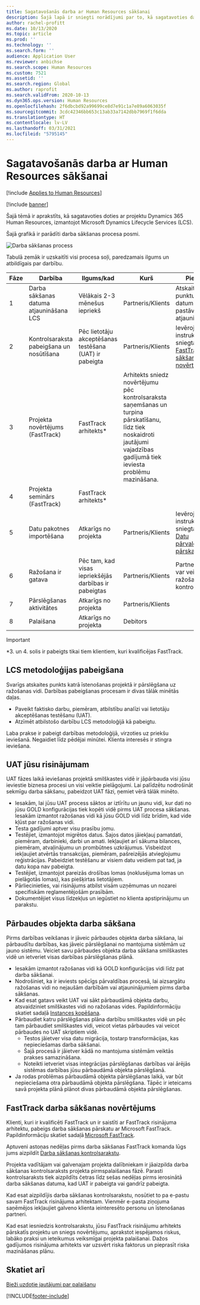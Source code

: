 ```yaml
---
title: Sagatavošanās darba ar Human Resources sākšanai
description: Šajā lapā ir sniegti norādījumi par to, kā sagatavoties darbam ar Dynamics 365 Human Resources.
author: rachel-profitt
ms.date: 10/13/2020
ms.topic: article
ms.prod: ''
ms.technology: ''
ms.search.form: ''
audience: Application User
ms.reviewer: anbichse
ms.search.scope: Human Resources
ms.custom: 7521
ms.assetid: ''
ms.search.region: Global
ms.author: raprofit
ms.search.validFrom: 2020-10-13
ms.dyn365.ops.version: Human Resources
ms.openlocfilehash: 2f6dbcbd92a99699ce8d7e91c1a7e89a6063035f
ms.sourcegitcommit: 3cdc42346bb653c13ab33a7142dbb7969f1f6dda
ms.translationtype: HT
ms.contentlocale: lv-LV
ms.lasthandoff: 03/31/2021
ms.locfileid: "5795145"
---
```

# <a name="prepare-for-human-resources-go-live"></a>Sagatavošanās darba ar Human Resources sākšanai

[!include [Applies to Human Resources](../includes/applies-to-hr.md)]

[!include [banner](../includes/banner.md)]

Šajā tēmā ir aprakstīts, kā sagatavoties doties ar projektu Dynamics 365 Human Resources, izmantojot Microsoft Dynamics Lifecycle Services (LCS). 

Šajā grafikā ir parādīti darba sākšanas procesa posmi. 

![Darba sākšanas process](./media/hr-admin-go-live-prepare-process.png)

Tabulā zemāk ir uzskaitīti visi procesa soļi, paredzamais ilgums un atbildīgais par darbību.

| Fāze | Darbība | Ilgums/kad | Kurš | Piezīmes |
| --- | --- | --- | --- |--- |
| 1 | Darba sākšanas datuma atjaunināšana LCS | Vēlākais 2-3 mēnešus iepriekš | Partneris/Klients | Atskaites punktu datumiem jābūt pastāvīgi atjauninātiem. |
| 2 | Kontrolsaraksta pabeigšana un nosūtīšana | Pēc lietotāju akceptēšanas testēšana (UAT) ir pabeigta | Partneris/Klients | Ievērojiet instrukcijas, kas sniegtas sadaļā [FastTrack darba sākšanas novērtējums](hr-admin-go-live-prepare.md#fasttrack-go-live-assessment). |
| 3 | Projekta novērtējums (FastTrack) | FastTrack arhitekts* | Arhitekts sniedz novērtējumu pēc kontrolsaraksta saņemšanas un turpina pārskatīšanu, līdz tiek noskaidroti jautājumi vajadzības gadījumā tiek ieviesta problēmu mazināšana. |
| 4 | Projekta seminārs (FastTrack) | FastTrack arhitekts* | |
| 5 | Datu pakotnes importēšana | Atkarīgs no projekta | Partneris/Klients | Ievērojiet instrukcijas, kas sniegtas sadaļā [Datu pārvaldības pārskats](https://docs.microsoft.com/dynamics365/fin-ops-core/dev-itpro/data-entities/data-entities-data-packages).|
| 6 | Ražošana ir gatava | Pēc tam, kad visas iepriekšējās darbības ir pabeigtas | Partneris/Klients | Partneris/Klients var veikt ražošanas vides kontroli.|
| 7 | Pārslēgšanas aktivitātes | Atkarīgs no projekta | Partneris/Klients | |
| 8 | Palaišana | Atkarīgs no projekta | Debitors | |

> [!IMPORTANT]
> *3. un 4. solis ir pabeigts tikai tiem klientiem, kuri kvalificējas FastTrack.

## <a name="completing-the-lcs-methodology"></a>LCS metodoloģijas pabeigšana

Svarīgs atskaites punkts katrā īstenošanas projektā ir pārslēgšana uz ražošanas vidi. Darbības pabeigšanas procesam ir divas tālāk minētās daļas. 

- Paveikt faktisko darbu, piemēram, atbilstību analīzi vai lietotāju akceptēšanas testēšanu (UAT). 
- Atzīmēt atbilstošo darbību LCS metodoloģijā kā pabeigtu. 

Laba prakse ir pabeigt darbības metodoloģijā, virzoties uz priekšu ieviešanā. Negaidiet līdz pēdējai minūtei. Klienta interesēs ir stingra ieviešana. 

## <a name="uat-for-your-solution"></a>UAT jūsu risinājumam

UAT fāzes laikā ieviešanas projektā smilškastes vidē ir jāpārbauda visi jūsu ieviestie biznesa procesi un visi veiktie pielāgojumi. Lai palīdzētu nodrošināt sekmīgu darba sākšanu, pabeidzot UAT fāzi, ņemiet vērā tālāk minēto. 

- Iesakām, lai jūsu UAT process sāktos ar iztīrītu un jaunu vidi, kur dati no jūsu GOLD konfigurācijas tiek kopēti vidē pirms UAT procesa sākšanas. Iesakām izmantot ražošanas vidi kā jūsu GOLD vidi līdz brīdim, kad vide kļūst par ražošanas vidi.
- Testa gadījumi aptver visu prasību jomu. 
- Testējiet, izmantojot migrētos datus. Šajos datos jāiekļauj pamatdati, piemēram, darbinieki, darbi un amati. Iekļaujiet arī sākuma bilances, piemēram, atvaļinājumu un prombūtnes uzkrājumus. Visbeidzot iekļaujiet atvērtās transakcijas, piemēram, pašreizējās atvieglojumu reģistrācijas. Pabeidziet testēšanu ar visiem datu veidiem pat tad, ja datu kopa nav pabeigta. 
- Testējiet, izmantojot pareizās drošības lomas (noklusējuma lomas un pielāgotās lomas), kas piešķirtas lietotājiem. 
- Pārliecinieties, vai risinājums atbilst visām uzņēmumas un nozarei specifiskām reglamentējošām prasībām. 
- Dokumentējiet visus līdzekļus un iegūstiet no klienta apstiprinājumu un parakstu. 

## <a name="mock-go-live"></a>Pārbaudes objekta darba sākšana

Pirms darbības veikšanas ir jāveic pārbaudes objekta darba sākšana, lai pārbaudītu darbības, kas jāveic pārslēgšanai no mantojuma sistēmām uz jauno sistēmu. Veiciet savu pārbaudes objekta darba sākšana smilškastes vidē un ietveriet visas darbības pārslēgšanas plānā.

- Iesakām izmantot ražošanas vidi kā GOLD konfigurācijas vidi līdz pat darba sākšanai.
- Nodrošiniet, ka ir ieviests spēcīgs pārvaldības procesā, lai aizsargātu ražošanas vidi no nejaušām darbībām vai atjauninājumiem pirms darba sākšanas.
- Kad esat gatavs veikt UAT vai sākt pārbaudāmā objekta darbu, atsvaidziniet smilškastes vidi no ražošanas vides. Papildinformāciju skatiet sadaļā [Instances kopēšana](hr-admin-setup-copy-instance.md).
- Pārbaudiet katru pārslēgšanas plāna darbību smilškastes vidē un pēc tam pārbaudiet smilškastes vidi, veicot vietas pārbaudes vai veicot pārbaudes no UAT skriptiem vidē.
  - Testos jāietver visa datu migrācija, tostarp transformācijas, kas nepieciešamas darba sākšanai.
  - Šajā procesā ir jāietver kādā no mantojuma sistēmām veiktās prakses samazināšana.
  - Noteikti ietveriet visas integrācijas pārslēgšanas darbības vai ārējās sistēmas darbības jūsu pārbaudāmā objekta pārslēgšanā.
- Ja rodas problēmas pārbaudāmā objekta pārslēgšanas laikā, var būt nepieciešama otra pārbaudāmā objekta pārslēgšana. Tāpēc ir ieteicams savā projekta plānā plānot divas pārbaudāmā objekta pārslēgšanas.

## <a name="fasttrack-go-live-assessment"></a>FastTrack darba sākšanas novērtējums

Klienti, kuri ir kvalificēti FastTrack un ir saistīti ar FastTrack risinājuma arhitektu, pabeigs darba sākšanas pārskatu ar Microsoft FastTrack. Papildinformāciju skatiet sadaļā [Microsoft FastTrack](https://docs.microsoft.com/dynamics365/fin-ops-core/fin-ops/get-started/fasttrack-dynamics-365-overview). 

Aptuveni astoņas nedēļas pirms darba sākšanas FastTrack komanda lūgs jums aizpildīt [Darba sākšanas kontrolsarakstu](https://go.microsoft.com/fwlink/?linkid=2146013).

Projekta vadītājam vai galvenajam projekta dalībniekam ir jāaizpilda darba sākšanas kontrolsaraksts projekta pirmspalaišanas fāzē. Parasti kontrolsaraksts tiek aizpildīts četras līdz sešas nedēļas pirms ierosinātā darba sākšanas datuma, kad UAT ir pabeigta vai gandrīz pabeigta. 

Kad esat aizpildījis darba sākšanas kontrolsarakstu, nosūtiet to pa e-pastu savam FastTrack risinājuma arhitektam. Vienmēr e-pasta ziņojuma saņēmējos iekļaujiet galveno klienta ieinteresēto personu un īstenošanas partneri. 

Kad esat iesniedzis kontrolsarakstu, jūsu FastTrack risinājumu arhitekts pārskatīs projektu un sniegs novērtējumu, aprakstot iespējamos riskus, labāko praksi un ieteikumus veiksmīgai projekta palaišanai. Dažos gadījumos risinājuma arhitekts var uzsvērt riska faktorus un pieprasīt riska mazināšanas plānu. 

## <a name="see-also"></a>Skatiet arī

[Bieži uzdotie jautājumi par palaišanu](hr-admin-go-live-faq.md)


[!INCLUDE[footer-include](../includes/footer-banner.md)]